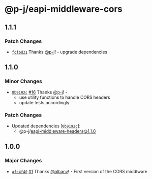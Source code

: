 # @p-j/eapi-middleware-cors

## 1.1.1

### Patch Changes

- [`fcfbd31`](https://github.com/p-j/eapi/commit/fcfbd310f2debb960cccbfb785ab4885a2a82c31) Thanks [@p-j](https://github.com/p-j)! - upgrade dependencies

## 1.1.0

### Minor Changes

- [`0b9192c`](https://github.com/p-j/eapi/commit/0b9192c9ac94194b86cd93726102fb76d44c1249) [#16](https://github.com/p-j/eapi/pull/16) Thanks [@p-j](https://github.com/p-j)! -
  - use utility functions to handle CORS headers
  - update tests accordingly

### Patch Changes

- Updated dependencies [[`0b9192c`](https://github.com/p-j/eapi/commit/0b9192c9ac94194b86cd93726102fb76d44c1249)]:
  - @p-j/eapi-middleware-headers@1.1.0

## 1.0.0

### Major Changes

- [`afc4f40`](https://github.com/p-j/eapi/commit/afc4f40f7c750e45332b6ae23bb30180e18cc06f) [#1](https://github.com/p-j/eapi/pull/1) Thanks [@albanv](https://github.com/albanv)! - First version of the CORS middlware
